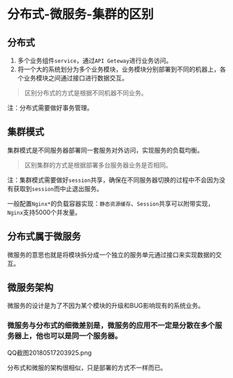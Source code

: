 # 分布式-微服务-集群的区别

## 分布式

1. 多个业务组件`service`，通过`API Geteway`进行业务访问。
2. 将一个大的系统划分为多个业务模块，业务模块分别部署到不同的机器上，各个业务模块之间通过接口进行数据交互。

> 区别分布式的方式是根据不同机器不同业务。

注：分布式需要做好事务管理。

## 集群模式

集群模式是不同服务器部署同一套服务对外访问，实现服务的负载均衡。

> 区别集群的方式是根据部署多台服务器业务是否相同。

注：集群模式需要做好`session`共享，确保在不同服务器切换的过程中不会因为没有获取到`session`而中止退出服务。

一般配置`Nginx*`的负载容器实现：`静态资源缓存`、`Session`共享可以附带实现，`Nginx`支持5000个并发量。

## 分布式属于微服务

微服务的意思也就是将模块拆分成一个独立的服务单元通过接口来实现数据的交互。

## 微服务架构

微服务的设计是为了不因为某个模块的升级和BUG影响现有的系统业务。

### 微服务与分布式的细微差别是，微服务的应用不一定是分散在多个服务器上，他也可以是同一个服务器。





QQ截图20180517203925.png

分布式和微服的架构很相似，只是部署的方式不一样而已。
